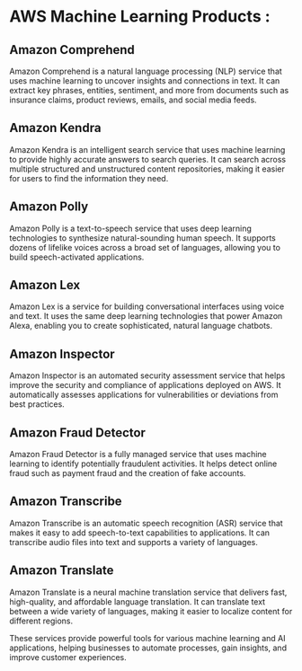 # AWS Machine Learning Products : 

## Amazon Comprehend
Amazon Comprehend is a natural language processing (NLP) service that uses machine learning to uncover insights and connections in text. It can extract key phrases, entities, sentiment, and more from documents such as insurance claims, product reviews, emails, and social media feeds.

## Amazon Kendra
Amazon Kendra is an intelligent search service that uses machine learning to provide highly accurate answers to search queries. It can search across multiple structured and unstructured content repositories, making it easier for users to find the information they need.

## Amazon Polly
Amazon Polly is a text-to-speech service that uses deep learning technologies to synthesize natural-sounding human speech. It supports dozens of lifelike voices across a broad set of languages, allowing you to build speech-activated applications.

## Amazon Lex
Amazon Lex is a service for building conversational interfaces using voice and text. It uses the same deep learning technologies that power Amazon Alexa, enabling you to create sophisticated, natural language chatbots.

## Amazon Inspector
Amazon Inspector is an automated security assessment service that helps improve the security and compliance of applications deployed on AWS. It automatically assesses applications for vulnerabilities or deviations from best practices.

## Amazon Fraud Detector
Amazon Fraud Detector is a fully managed service that uses machine learning to identify potentially fraudulent activities. It helps detect online fraud such as payment fraud and the creation of fake accounts.

## Amazon Transcribe
Amazon Transcribe is an automatic speech recognition (ASR) service that makes it easy to add speech-to-text capabilities to applications. It can transcribe audio files into text and supports a variety of languages.

## Amazon Translate
Amazon Translate is a neural machine translation service that delivers fast, high-quality, and affordable language translation. It can translate text between a wide variety of languages, making it easier to localize content for different regions.

These services provide powerful tools for various machine learning and AI applications, helping businesses to automate processes, gain insights, and improve customer experiences.
